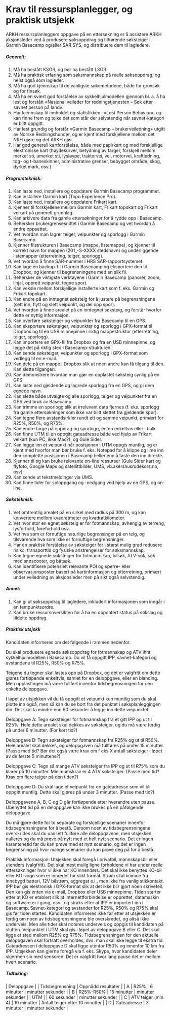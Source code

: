 # Krav til ressursplanlegger, og praktisk utsjekk

ARKH ressursplanleggers oppgave på en ettersøkning er å assistere ARKH aksjonsleder ved å produsere søksoppdrag og tilhørende søksteiger i Garmin Basecamp og/eller SAR SYS, og distribuere dem til lagledere.

##### Generelt:
1. Må ha bestått KSOR, og bør ha bestått LSOR.
2. Må ha praktisk erfaring som søksmannskap på reelle søksoppdrag, og helst også som lagleder.
3. Må ha god kjennskap til de vanligste søkemetodene, både for grovsøk og for finsøk.
4. Må ha en svært god forståelse av sykkelhjulmodellen gjennom bl. a. å ha lest og forstått «Nasjonal veileder for redningstjenesten – Søk etter savnet person på land».
5. Har kjennskap til innholdet og statistikken i «Lost Person Behavior», og kan finne frem og tolke det som står der selvstendig når savnet-kategori er blitt oppgitt.
6. Har lest grundig og forstår «Garmin Basecamp – brukerveiledning» utgitt av Norske Redningshunder, og er kjent med forskjellene mellom det NRH gjøre og det ARKH gjør.
7. Har god generell kartforståelse, både med papirkart og med forskjellige elektroniske kart (høydekurver, betydning av farger, forskjell mellom merket sti, umerket sti, lysløype, traktorvei, vei, motorvei, kraftledning, tog- og t-baneskinner, administrative grenser, bebygget område, skog, dyrket mark, osv.)

##### Programteknisk:
1. Kan laste ned, installere og oppdatere Garmin Basecamp programmet.
2. Kan installere Garmin kart (Topo Experience Pro).
3. Kan laste ned, installere og oppdatere Frikart kart.
4. Kjenner til forskjellene mellom Garmin kart, Frikart topokart og Frikart veikart på generelt grunnlag.
5. Kan arkivere data fra gamle ettersøkninger for å rydde opp i Basecamp.
6. Behersker brukergrensesnittet i Garmin Basecamp og vet hvordan å endre oppsettet.
7. Vet hvordan man lagrer teiger, veipunkter og sporlogg i Garmin Basecamp.
8. Kjenner filstrukturen i Basecamp (mappe, listemappe), og kjenner til korrekt navn for mappen (201_-S-XXXX stedsnavn) og underliggende listemapper (etterretning, teiger, sporlogg).
9. Vet hvordan å finne SAR-nummer i HRS SAR-rapportsystemet.
10. Kan lage en backup-fil i Garmin Basecamp og eksportere den til Dropbox, og kjenner til begrensningene med en slik fil.
11. Behersker de viktigste verktøyene i Garmin Basecamp (panorér, zoom, linjal, opprett veipunkt, tegne spor).
12. Kan veksle mellom forskjellige installerte kart som f. eks. Garmin og Frikart topokart.
13. Kan endre på en inntegnet søksteig for å justere på begrensningene (sett inn, flytt og slett veipunkt, og del opp spor).
14. Vet hvordan å finne arealet på en inntegnet søksteig, og forstår hvorfor dette er nyttig informasjon.
15. Kan overføre søksteiger og veipunkter fra Basecamp til en GPS.
16. Kan eksportere søksteiger, veipunkter og sporlogg i GPX-format til Dropbox og til en USB minnepinne i riktig mappestruktur (etterretning, teiger, sporlogg).
17. Kan importere en GPX-fil fra Dropbox og fra en USB minnepinne, og legge det på riktig sted i Basecamp-strukturen.
18. Kan sende søksteiger, veipunkter og sporlogg i GPX-format som vedlegg til en e-mail.
19. Kan dele på en mappe i Dropbox slik at noen andre kan få tilgang til den.  Kan slette tilgangen.
20. Kan demonstrere hvordan man gjør en opplastet søksteig synlig på en GPS.
21. Kan laste ned gjeldende og lagrede sporlogg fra en GPS, og gi dem egnede navn.
22. Kan slette både utvalgte og alle sporlogg, teiger og veipunkter fra en GPS ved bruk av Basecamp.
23. Kan trimme en sporlogg slik at irrelevant data fjernes (f. eks. sporlogg fra gamle ettersøkninger som ikke var blitt slettet fra gjeldende spor).
24. Kan tegne flere avstandsirkler rundt ett og samme veipunkt, primært for R25%, R50%, og R75%.
25. Kan endre farge på oppdrag og sporlogg, enten enkeltvis eller i bulk.
26. Kan finne UTM til en oppgitt gateadresse både ved hjelp av Frikart veikart (kun PC, ikke Mac?), og Gule Sider.
27. Kan legge inn et veipunkt når posisjonen i UTM oppgis muntlig, og er kjent med hvorfor man bør bruke f. eks. Notepad for å klippe og lime inn den komplette posisjonen i Basecamp heller enn å taste den inn direkte.
28. Kjenner til og kan bruke relevante on-line ressurser (Gule Sider kart og flyfoto, Google Maps og satellittbilder, UMS, vb.akershusrodekors.no, osv).
29. Kan sende ut tekstmeldinger via UMS.
30. Kan finne tider for soloppgang og -nedgang ved hjelp av en GPS, og on-line.

##### Søksteknisk:
1. Vet omtrentlig arealet på en sirkel med radius på 300 m, og kan konvertere mellom kvadratmeter og kvadratkilometer.
2. Vet hvor stor en egnet søksteig er for fotmannskap, avhengig av terreng, lysforhold, føreforhold osv.
3. Vet hva som er fornuftige naturlige begrensinger på en teig, og tilsvarende hva som ikke er fornuftige begrensninger.
4. Har en praktisk forståelse av søksteiger for i størst mulig grad redusere risiko, transporttid og fysiske anstrengelser for søksmannskap.
5. Kan tegne egnede søksteiger for fotmannskap, bilsøk, ATV-søk, søk med snøscooter, og båtsøk.
6. Kan identifisere potensielt relevante POI og sperre- eller observasjonsposter basert på kartinformasjon og etterretning, primært under veiledning av aksjonsleder men på sikt også selvstendig.

##### Annet:
1. Kan gi ut søksoppdrag til lagledere, inkludert informasjonen som inngår i en fempunktsordre.
2. Kan bruke ressursoversikten for å ha en oppdatert status på søkslag og tildelte oppdrag.

##### Praktisk utsjekk
Kandidaten informeres om det følgende i rammen nedenfor.

Du skal produsere egnede søksoppdrag for fotmannskap og ATV ihht sykkelhjulmodellen i Basecamp.  Du vil få oppgitt IPP, savnet-kategori og avstandene til R25%, R50% og R75%.

Teigene du tegner skal lastes opp på Dropbox, og det er valgfritt om dette gjøres fortløpende enkeltvis, samlet for en deloppgave, eller en blanding.  Men opplastingen må være fullført  innenfor tidsbegrensningen for den enkelte deloppgave.

I løpet av utsjekken vil du få oppgitt et veipunkt kun muntlig som du skal plotte inn også, men så kan du se bort fra det punktet i søksplanleggingen din.
Det skal ta mindre enn 60 sekunder å legge inn dette veipunktet.

Deloppgave A: Tegn søksteiger for fotmannskap fra et gitt IPP og ut til R25%.  Hele dette arealet skal dekkes av søksteiger, og du må være ferdig på under 6 minutter.  (For kort tid?)

Deloppgave B: Tegn søksteiger for fotmannskap fra R25% og ut til R50%.  Hele arealet skal dekkes, og deloppgaven må fullføres på under 15 minutter. (Passe med tid?  Bør det også være krav om f eks X antall søksteiger i løpet av de første 5 minuttene?)

Deloppgave C: Tegn så mange ATV søksteiger fra IPP og ut til R75% som du klarer på 10 minutter.  Minimumskrav er 4 ATV søksteiger. (Passe med tid?  Krav om flere teiger på den tiden?)

Deloppgave D: Du skal lage et veipunkt for en gateadresse som vil bli oppgitt muntlig.  Dette skal gjøres på under 3 minutter. (Passe med tid?)

Deloppgavene A, B, C og D går fortløpende etter hverandre uten pause.  Ubenyttet tid på en deloppgave kan ikke brukes på en påfølgende deloppgave.

Du må gjøre dette for to separate og forskjellige scenarier innenfor tidsbegrensningene for å bestå.  Dersom noen av tidsbegrensningene overskrides skal du uansett fullføre alle deloppgavene, men utsjekken nulleres og du må prøve på nytt med et helt nytt scenario.
Det er ingen karantenetid før du kan prøve med et nytt scenario, og det er ingen begrensning på hvor mange scenarier du kan prøve deg på for å bestå.

Praktisk informasjon:
Utsjekken skal foregå i privatbil, mannskapsbil eller utendørs (valgfritt). Det skal mest mulig ligne forholdene vi har under reelle ettersøkninger hvor vi ikke har KO innendørs.  Det skal ikke benyttes KO-bil eller KO-vogn som er innredet for slikt formål.  Strøm skal komme fra innebygd batteri, 12V bilstrøm, aggregat e.l., men ikke fra vanlig stikkontakt.
IPP bør gis elektronisk i GPX-format slik at det ikke blir gjort noen skrivefeil.  Den kan gis enten via e-mail, Dropbox eller USB minnepinne.
Tiden starter etter at KO er etablert slik at internettforbindelse er opprettet, datamaskin og software er i gang, osv., og straks etter at IPP er importert inn i Basecamp.  Savnet-kategori og avstander for R25%, R50% og R75% skal gis før tiden startes.
Kandidaten informeres ikke før etter at utsjekken er ferdig om noen av tidsbegrensningene ble overskredet, og altså ikke underveis.  Men alle tider skal noteres underveis og oppgis til kandidaten på slutten.
Veipunktet i UTM skal gis i løpet av deloppgave B eller C.  Det skal ligge et sted mellom R25% og R75%.  Tidsbegrensningen for den aktuelle deloppgaven skal fortsatt overholdes, dvs. man skal ikke legge til ekstra tid.
Gateadressen i deloppgave D skal ligge utenfor R50% og innenfor 10 km fra IPP.
Utsjekken kan gjerne foregå via f. eks. Skype, hvor kandidaten deler skjermen sin med sensoren.
Det er valgfritt hvor lang pause det er mellom hvert scenario.

##### Tidtaking:
| Deloppgave |                     | Tidsbegrensning | Oppnådd resultater             |
| A          | R25%                | 6 minutter      |      minutter   	      sekunder |
| B          | R25%-R50%           | 15 minutter     |      minutter          sekunder |
| UTM        |                     | 60 sekunder     |      minutter          sekunder |
| C          | ATV teiger (min. 4) | 10 minutter     | Antall teiger etter 10 minutter |
| D          | Gateadresse         | 3 minutter      |      minutter          sekunder |
